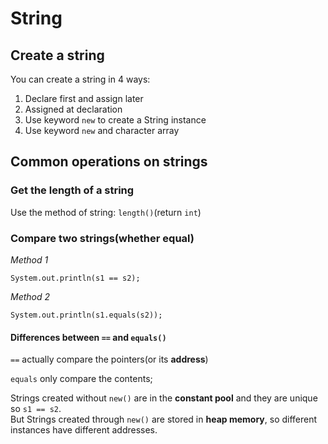 # String

## Create a string
You can create a string in 4 ways:

1. Declare first and assign later
2. Assigned at declaration
3. Use keyword `new` to create a String instance
4. Use keyword `new` and character array

## Common operations on strings
### Get the length of a string
Use the method of string: `length()`(return `int`)

### Compare two strings(whether equal)

*Method 1*

    System.out.println(s1 == s2);

*Method 2*

    System.out.println(s1.equals(s2));

#### Differences between `==` and `equals()`
`==` actually compare the pointers(or its **address**)

`equals` only compare the contents;

Strings created without `new()` are in the **constant pool** and they are unique so `s1 == s2`.  
But Strings created through `new()` are stored in **heap memory**, so different instances have different addresses.
